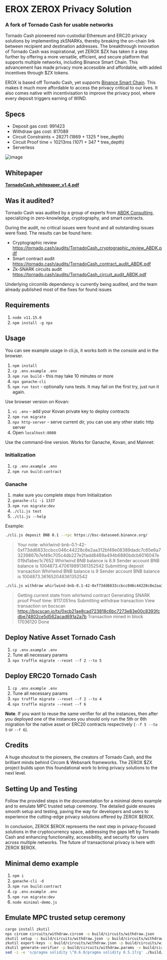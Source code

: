 # EROX ZEROX Privacy Solution

### A fork of Tornado Cash for usable networks

Tornado Cash pioneered non-custodial Ethereum and ERC20 privacy solutions by implementing zkSNARKs, thereby breaking the on-chain link between recipient and destination addresses. The breakthrough innovation of Tornado Cash was inspirational, yet ZEROX $ZX has taken it a step further by offering a more versatile, efficient, and secure platform that supports multiple networks, including Binance Smart Chain. This advancement has made privacy more accessible and affordable, with added incentives through $ZX tokens.

EROX is based off Tornado Cash, yet supports [Binance Smart Chain](https://docs.binance.org/smart-chain/guides/bsc-intro.html). This makes it much more affordable to access the privacy critical to our lives. It also comes native with incentivisation to improve the privacy pool, where every deposit triggers earning of WIND.

## Specs

- Deposit gas cost: 991423
- Withdraw gas cost: 817089
- Circuit Constraints = 28271 (1869 + 1325 \* tree_depth)
- Circuit Proof time = 10213ms (1071 + 347 \* tree_depth)
- Serverless

![image](docs/diagram.png)

## Whitepaper

**[TornadoCash_whitepaper_v1.4.pdf](https://tornado.cash/audits/TornadoCash_whitepaper_v1.4.pdf)**

## Was it audited?

Tornado Cash was audited by a group of experts from [ABDK Consulting](https://www.abdk.consulting), specializing in zero-knowledge, cryptography, and smart contracts.

During the audit, no critical issues were found and all outstanding issues were fixed. The results can be found here:

- Cryptographic review https://tornado.cash/audits/TornadoCash_cryptographic_review_ABDK.pdf
- Smart contract audit https://tornado.cash/audits/TornadoCash_contract_audit_ABDK.pdf
- Zk-SNARK circuits audit https://tornado.cash/audits/TornadoCash_circuit_audit_ABDK.pdf

Underlying circomlib dependency is currently being audited, and the team already published most of the fixes for found issues

## Requirements

1. `node v11.15.0`
2. `npm install -g npx`

## Usage

You can see example usage in cli.js, it works both in the console and in the browser.

1. `npm install`
1. `cp .env.example .env`
1. `npm run build` - this may take 10 minutes or more
1. `npx ganache-cli`
1. `npm run test` - optionally runs tests. It may fail on the first try, just run it again.

Use browser version on Kovan:

1. `vi .env` - add your Kovan private key to deploy contracts
1. `npm run migrate`
1. `npx http-server` - serve current dir, you can use any other static http server
1. Open `localhost:8080`

Use the command-line version. Works for Ganache, Kovan, and Mainnet:

### Initialization

1. `cp .env.example .env`
1. `npm run build:contract`

### Ganache

1. make sure you complete steps from Initialization
1. `ganache-cli -i 1337`
1. `npm run migrate:dev`
1. `./cli.js test`
1. `./cli.js --help`

Example:

```bash
./cli.js deposit BNB 0.1 --rpc https://bsc-dataseed.binance.org/
```

> Your note: whirlwind-bnb-0.1-42-0xf73dd6833ccbcc046c44228c8e2aa312bf49e08389dadc7c65e6a73239867b7ef49c705c4db227e2fadd8489a494b6880bdcb6016047e019d1abec1c7652
> Whirlwind BNB balance is 8.9
> Sender account BNB balance is 1004873.470619891361352542
> Submitting deposit transaction
> Whirlwind BNB balance is 9
> Sender account BNB balance is 1004873.361652048361352542

```bash
./cli.js withdraw whirlwind-bnb-0.1-42-0xf73dd6833ccbcc046c44228c8e2aa312bf49e08389dadc7c65e6a73239867b7ef49c705c4db227e2fadd8489a494b6880bdcb6016047e019d1abec1c7652 0x8589427373D6D84E98730D7795D8f6f8731FDA16 0x2696fF371403abb43bF063264bDdFFCDeB6442ff --rpc https://bsc-dataseed.binance.org/
```

> Getting current state from whirlwind contract
> Generating SNARK proof
> Proof time: 9117.051ms
> Submitting withdraw transaction
> View transaction on bscscan https://bscscan.io/tx/0xcb21ae8cad723818c6bc7273e83e00c8393fcdbe74802ce5d562acad691a2a7b
> Transaction mined in block 17036120
> Done

## Deploy Native Asset Tornado Cash

1. `cp .env.example .env`
1. Tune all necessary params
1. `npx truffle migrate --reset --f 2 --to 5`

## Deploy ERC20 Tornado Cash

1. `cp .env.example .env`
1. Tune all necessary params
1. `npx truffle migrate --reset --f 2 --to 4`
1. `npx truffle migrate --reset --f 6`

**Note**. If you want to reuse the same verifier for all the instances, then after you deployed one of the instances you should only run the 5th or 6th migration for the native asset or ERC20 contracts respectively (`--f 5 --to 5` or `--f 6`).

## Credits

A huge shoutout to the pioneers, the creators of Tornado Cash, and the brilliant minds behind Circom & Websnark frameworks. The ZEROX $ZX project builds upon this foundational work to bring privacy solutions to the next level.

## Setting Up and Testing
Follow the provided steps in the documentation for a minimal demo example and to emulate MPC trusted setup ceremony. The detailed guide ensures smooth setup and testing, paving the way for developers and users to experience the cutting-edge privacy solutions offered by ZEROX $EROX.

In conclusion, ZEROX $EROX represents the next step in privacy-focused solutions in the cryptocurrency space, addressing the gaps left by Tornado Cash and enhancing functionality, accessibility, and security for users across multiple networks. The future of transactional privacy is here with ZEROX $EROX.

## Minimal demo example

1. `npm i`
1. `ganache-cli -d`
1. `npm run build:contract`
1. `cp .env.example .env`
1. `npm run migrate:dev`
1. `node minimal-demo.js`

## Emulate MPC trusted setup ceremony

```bash
cargo install zkutil
npx circom circuits/withdraw.circom -o build/circuits/withdraw.json
zkutil setup -c build/circuits/withdraw.json -p build/circuits/withdraw.params
zkutil export-keys -c build/circuits/withdraw.json -p build/circuits/withdraw.params -r build/circuits/withdraw_proving_key.json -v build/circuits/withdraw_verification_key.json
zkutil generate-verifier -p build/circuits/withdraw.params -v build/circuits/Verifier.sol
sed -i -e 's/pragma solidity \^0.6.0/pragma solidity 0.5.17/g' ./build/circuits/Verifier.sol
```
